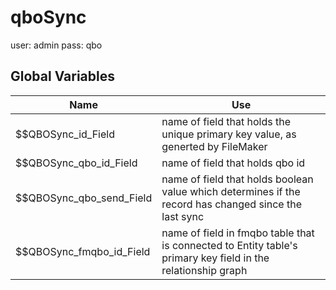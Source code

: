 # qboSync

user: admin
pass: qbo

## Global Variables

| Name                         | Use
| ---------------------------- | ----
| $$QBOSync_id_Field           | name of field that holds the unique primary key value, as generted by FileMaker
| $$QBOSync_qbo_id_Field       | name of field that holds qbo id
| $$QBOSync_qbo_send_Field     | name of field that holds boolean value which determines if the record has changed since the last sync
| $$QBOSync_fmqbo_id_Field     | name of field in fmqbo table that is connected to Entity table's primary key field in the relationship graph
